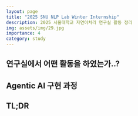 ```yaml
---
layout: page
title: "2025 SNU NLP Lab Winter Internship"
description: 2025 서울대학교 자연어처리 연구실 활동 정리
img: assets/img/29.jpg
importance: 4
category: study
---
```


## 연구실에서 어떤 활동을 하였는가..?

## Agentic AI 구현 과정

## TL;DR